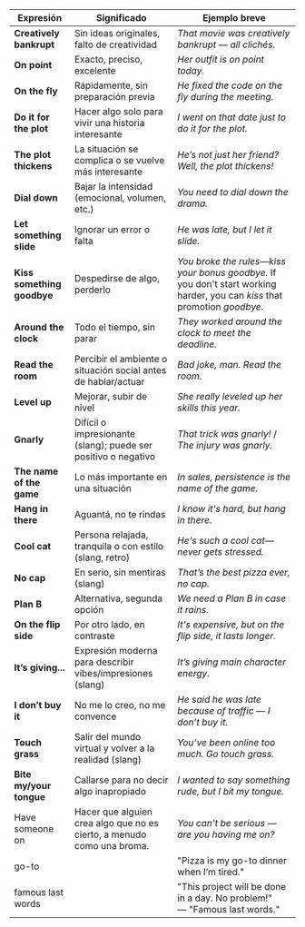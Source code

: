 | **Expresión**              | **Significado**                                                        | **Ejemplo breve**                                                                                                          |
| -------------------------- | ---------------------------------------------------------------------- | -------------------------------------------------------------------------------------------------------------------------- |
| **Creatively bankrupt**    | Sin ideas originales, falto de creatividad                             | _That movie was creatively bankrupt — all clichés._                                                                        |
| **On point**               | Exacto, preciso, excelente                                             | _Her outfit is on point today._                                                                                            |
| **On the fly**             | Rápidamente, sin preparación previa                                    | _He fixed the code on the fly during the meeting._                                                                         |
| **Do it for the plot**     | Hacer algo solo para vivir una historia interesante                    | _I went on that date just to do it for the plot._                                                                          |
| **The plot thickens**      | La situación se complica o se vuelve más interesante                   | _He’s not just her friend? Well, the plot thickens!_                                                                       |
| **Dial down**              | Bajar la intensidad (emocional, volumen, etc.)                         | _You need to dial down the drama._                                                                                         |
| **Let something slide**    | Ignorar un error o falta                                               | _He was late, but I let it slide._                                                                                         |
| **Kiss something goodbye** | Despedirse de algo, perderlo                                           | _You broke the rules—kiss your bonus goodbye._ If you don't start working harder, you can _kiss_ that promotion _goodbye_. |
| **Around the clock**       | Todo el tiempo, sin parar                                              | _They worked around the clock to meet the deadline._                                                                       |
| **Read the room**          | Percibir el ambiente o situación social antes de hablar/actuar         | _Bad joke, man. Read the room._                                                                                            |
| **Level up**               | Mejorar, subir de nivel                                                | _She really leveled up her skills this year._                                                                              |
| **Gnarly**                 | Difícil o impresionante (slang); puede ser positivo o negativo         | _That trick was gnarly!_ / _The injury was gnarly._                                                                        |
| **The name of the game**   | Lo más importante en una situación                                     | _In sales, persistence is the name of the game._                                                                           |
| **Hang in there**          | Aguantá, no te rindas                                                  | _I know it's hard, but hang in there._                                                                                     |
| **Cool cat**               | Persona relajada, tranquila o con estilo (slang, retro)                | _He's such a cool cat—never gets stressed._                                                                                |
| **No cap**                 | En serio, sin mentiras (slang)                                         | _That’s the best pizza ever, no cap._                                                                                      |
| **Plan B**                 | Alternativa, segunda opción                                            | _We need a Plan B in case it rains._                                                                                       |
| **On the flip side**       | Por otro lado, en contraste                                            | _It's expensive, but on the flip side, it lasts longer._                                                                   |
| **It’s giving...**         | Expresión moderna para describir vibes/impresiones (slang)             | _It’s giving main character energy._                                                                                       |
| **I don’t buy it**         | No me lo creo, no me convence                                          | _He said he was late because of traffic — I don’t buy it._                                                                 |
| **Touch grass**            | Salir del mundo virtual y volver a la realidad (slang)                 | _You’ve been online too much. Go touch grass._                                                                             |
| **Bite my/your tongue**    | Callarse para no decir algo inapropiado                                | _I wanted to say something rude, but I bit my tongue._                                                                     |
| Have someone on            | Hacer que alguien crea algo que no es cierto, a menudo como una broma. | _You can’t be serious — are you having me on?_                                                                             |
| go-to                      |                                                                        | "Pizza is my go-to dinner when I’m tired."                                                                                 |
| famous last words          |                                                                        | "This project will be done in a day. No problem!"  <br>— "Famous last words."                                              |
